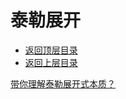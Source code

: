 # 泰勒展开

* [返回顶层目录](../../SUMMARY.md#目录)
* [返回上层目录](calculus.md)




[带你理解泰勒展开式本质？](https://mp.weixin.qq.com/s?__biz=MzI4MDYzNzg4Mw==&mid=2247486529&idx=2&sn=1a97a701c59ceae3d263360ad0572617&chksm=ebb43495dcc3bd831c37d6e9c4ad81d0486ace5d0d2e9d8219ad2686accd3e2ea85e47e1a9a9&mpshare=1&scene=1&srcid=1226n0qcOyprjO1hrhrT8fIu#rd)



